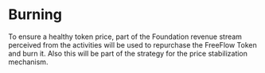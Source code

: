 # Burning

To ensure a healthy token price, part of the Foundation revenue stream perceived from the activities will be used to repurchase the FreeFlow Token and burn it. Also this will be part of the strategy for the price stabilization mechanism.